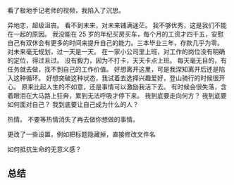 看了极地手记老师的视频，我陷入了沉思。

异地恋，超级沮丧。
看不到未来，对未来铺满迷茫。
我不够优秀，这是我们不能在一起的原因。
我没能在 25 岁的年纪买房买车，每个月的工资才四千五，安慰自己有双休会有更多的时间来提升自己的能力。三本毕业三年，存款几乎为零。
对未来毫无规划，过一天是一天。
在一家小公司里上班，对工作的岗位没有明确的定位，得过且过。
没有毅力，因为不打卡，天天卡点上班。
每天毫无目的，有任务就去做，找不到自己的工作价值。
好想离开这里，可是我深知离开后还是陷入这种循环。
好想突破这种状态，我试着去选择兴趣爱好，登山骑行的时候很开心。
原来比起人生的不如意，还是事情可以激励我活下去。
有时候会很失落，含着眼泪在大马路上狂奔，累到无法呼吸才停下来。
我到底要走向何方？
我到底要如何面对自己？
我到底要让自己成为什么的人？


热情。
不要等热情消失了再去做你想做的事情。

更改了一些设置，例如把标题隐藏掉，直接修改文件名



如何抵抗生命的无意义感？

## 总结
